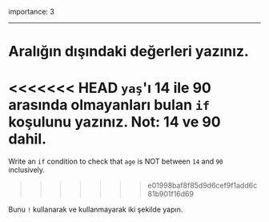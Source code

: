 importance: 3

---

# Aralığın dışındaki değerleri yazınız.

<<<<<<< HEAD
`yaş`'ı 14 ile 90 arasında olmayanları bulan `if` koşulunu yazınız. Not: 14 ve 90 dahil.
=======
Write an `if` condition to check that `age` is NOT between `14` and `90` inclusively.
>>>>>>> e01998baf8f85d9d6cef9f1add6c81b901f16d69

Bunu `!` kullanarak ve kullanmayarak iki şekilde yapın.
